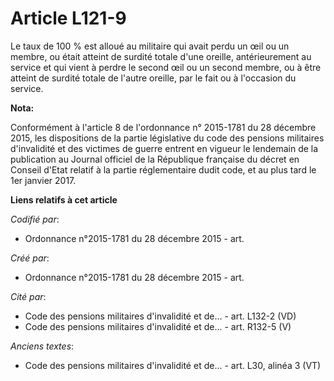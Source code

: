 # Article L121-9

Le taux de 100 % est alloué au militaire qui avait perdu un œil ou un membre, ou était atteint de surdité totale d'une
oreille, antérieurement au service et qui vient à perdre le second œil ou un second membre, ou à être atteint de surdité
totale de l'autre oreille, par le fait ou à l'occasion du service.

**Nota:**

Conformément à l'article 8 de l'ordonnance n° 2015-1781 du 28 décembre 2015, les dispositions de la partie législative du
code des pensions militaires d'invalidité et des victimes de guerre entrent en vigueur le lendemain de la publication au
Journal officiel de la République française du décret en Conseil d'Etat relatif à la partie réglementaire dudit code, et au
plus tard le 1er janvier 2017.

**Liens relatifs à cet article**

_Codifié par_:

  - Ordonnance n°2015-1781 du 28 décembre 2015 - art.

_Créé par_:

  - Ordonnance n°2015-1781 du 28 décembre 2015 - art.

_Cité par_:

  - Code des pensions militaires d'invalidité et de... - art. L132-2 (VD)
  - Code des pensions militaires d'invalidité et de... - art. R132-5 (V)

_Anciens textes_:

  - Code des pensions militaires d'invalidité et de... - art. L30, alinéa 3 (VT)
